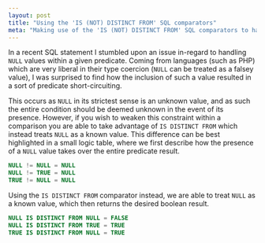 ```yaml
---
layout: post
title: "Using the 'IS (NOT) DISTINCT FROM' SQL comparators"
meta: "Making use of the 'IS (NOT) DISTINCT FROM' SQL comparators to handle NULL values"
---
```


In a recent SQL statement I stumbled upon an issue in-regard to handling `NULL` values within a given predicate.
Coming from languages (such as PHP) which are very liberal in their type coercion (`NULL` can be treated as a falsey value), I was surprised to find how the inclusion of such a value resulted in a sort of predicate short-circuiting.
<!--more-->
This occurs as `NULL` in its strictest sense is an unknown value, and as such the entire condition should be deemed unknown in the event of its presence.
However, if you wish to weaken this constraint within a comparison you are able to take advantage of `IS DISTINCT FROM` which instead treats `NULL` as a known value.
This difference can be best highlighted in a small logic table, where we first describe how the presence of a `NULL` value takes over the entire predicate result.

```sql
NULL != NULL = NULL
NULL != TRUE = NULL
TRUE != NULL = NULL
```

Using the `IS DISTINCT FROM` comparator instead, we are able to treat `NULL` as a known value, which then returns the desired boolean result.

```sql
NULL IS DISTINCT FROM NULL = FALSE
NULL IS DISTINCT FROM TRUE = TRUE
TRUE IS DISTINCT FROM NULL = TRUE
```
